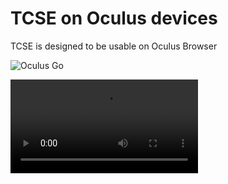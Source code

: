 # TCSE on Oculus devices

TCSE is designed to be usable on Oculus Browser

![Oculus Go](https://gyazo.com/0ad39dbd6c727545db44ac2088211931.jpg)

![A short screencast](https://i.gyazo.com/24a419b75b0b428f794fd52fc33adc15.mp4)

